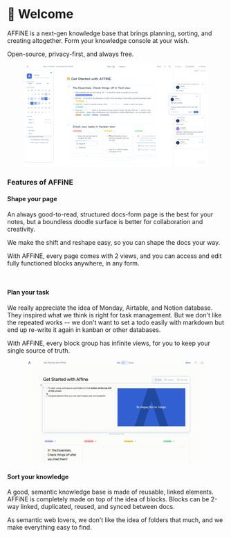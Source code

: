 # 🎉 Welcome

AFFiNE is a next-gen knowledge base that brings planning, sorting, and creating altogether. Form your knowledge console at your wish.

Open-source, privacy-first, and always free.

<figure><img src="../.gitbook/assets/getting-started_welcome_dashboard.png" alt=""><figcaption></figcaption></figure>

### **Features of** AFFiNE

#### Shape your page

An always good-to-read, structured docs-form page is the best for your notes, but a boundless doodle surface is better for collaboration and creativity.

We make the shift and reshape easy, so you can shape the docs your way.

With AFFiNE, every page comes with 2 views, and you can access and edit fully functioned blocks anywhere, in any form.

<figure><img src="../.gitbook/assets/getting-started_welcome_01.gif" alt=""><figcaption></figcaption></figure>

#### Plan your task

We really appreciate the idea of Monday, Airtable, and Notion database. They inspired what we think is right for task management. But we don't like the repeated works -- we don't want to set a todo easily with markdown but end up re-write it again in kanban or other databases.

With AFFiNE, every block group has infinite views, for you to keep your single source of truth.

<figure><img src="../.gitbook/assets/getting-started_welcome_02.gif" alt=""><figcaption></figcaption></figure>

#### Sort your knowledge

A good, semantic knowledge base is made of reusable, linked elements. AFFiNE is completely made on top of the idea of blocks. Blocks can be 2-way linked, duplicated, reused, and synced between docs.

As semantic web lovers, we don't like the idea of folders that much, and we make everything easy to find.

<figure><img src="../.gitbook/assets/getting-started_welcome_03.gif" alt=""><figcaption></figcaption></figure>
